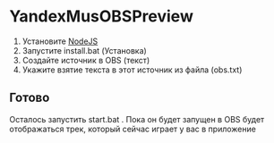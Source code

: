 # YandexMusOBSPreview
1. Установите [NodeJS](https://nodejs.org)
2. Запустите install.bat (Установка)
3. Создайте источник в OBS (текст)
4. Укажите взятие текста в этот источник из файла (obs.txt)

## Готово

Осталось запустить start.bat . Пока он будет запущен в OBS будет отображаться трек, который сейчас играет у вас в приложение
